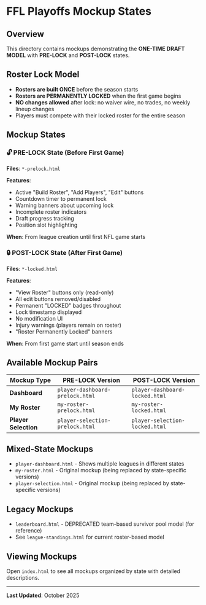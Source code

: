 # FFL Playoffs Mockup States

## Overview

This directory contains mockups demonstrating the **ONE-TIME DRAFT MODEL** with **PRE-LOCK** and **POST-LOCK** states.

## Roster Lock Model

- **Rosters are built ONCE** before the season starts
- **Rosters are PERMANENTLY LOCKED** when the first game begins
- **NO changes allowed** after lock: no waiver wire, no trades, no weekly lineup changes
- Players must compete with their locked roster for the entire season

## Mockup States

### 🔓 PRE-LOCK State (Before First Game)
**Files**: `*-prelock.html`

**Features**:
- Active "Build Roster", "Add Players", "Edit" buttons
- Countdown timer to permanent lock
- Warning banners about upcoming lock
- Incomplete roster indicators
- Draft progress tracking
- Position slot highlighting

**When**: From league creation until first NFL game starts

### 🔒 POST-LOCK State (After First Game)
**Files**: `*-locked.html`

**Features**:
- "View Roster" buttons only (read-only)
- All edit buttons removed/disabled
- Permanent "LOCKED" badges throughout
- Lock timestamp displayed
- No modification UI
- Injury warnings (players remain on roster)
- "Roster Permanently Locked" banners

**When**: From first game start until season ends

## Available Mockup Pairs

| Mockup Type | PRE-LOCK Version | POST-LOCK Version |
|-------------|------------------|-------------------|
| **Dashboard** | `player-dashboard-prelock.html` | `player-dashboard-locked.html` |
| **My Roster** | `my-roster-prelock.html` | `my-roster-locked.html` |
| **Player Selection** | `player-selection-prelock.html` | `player-selection-locked.html` |

## Mixed-State Mockups

- `player-dashboard.html` - Shows multiple leagues in different states
- `my-roster.html` - Original mockup (being replaced by state-specific versions)
- `player-selection.html` - Original mockup (being replaced by state-specific versions)

## Legacy Mockups

- `leaderboard.html` - DEPRECATED team-based survivor pool model (for reference)
- See `league-standings.html` for current roster-based model

## Viewing Mockups

Open `index.html` to see all mockups organized by state with detailed descriptions.

---

**Last Updated**: October 2025
